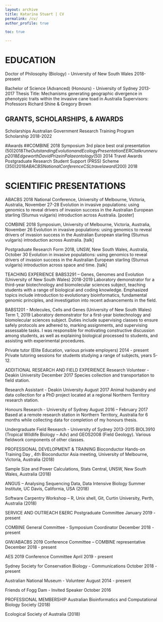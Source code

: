 ```yaml
---
layout: archive
title: Katarina Stuart | CV
permalink: /cv/
author_profile: true

toc: true

---
```


<h1>EDUCATION</h1>
Doctor of Philosophy (Biology) - University of New South Wales 2018-present

Bachelor of Science (Advanced) (Honours) - University of Sydney 2013-2017
Thesis Title: Mechanisms generating geographic divergence in phenotypic traits within the invasive cane toad in Australia Supervisors: Professors Richard Shine & Gregory Brown

<h2>GRANTS, SCHOLARSHIPS, & AWARDS</h2>
Scholarships
Australian Government Research Training Program Scholarship 2018-2022

#Awards
##COMBINE 2018 Symposium 3rd place best oral presentation ($50) 2018
The Outstanding Evolution and Ecology Presentation EERC talk runner up 2018
Edgeworth David Prize in Palaeontology ($50) 2014
Travel Awards
Postgraduate Research Student Support (PRSS) Scheme ($350) 2018
ABACBS National Conference CSL travel award ($200) 2018

<h1>SCIENTIFIC PRESENTATIONS</h1>
ABACBS 2018 National Conference, University of Melbourne, Victoria, Australia, November 27-28
Evolution in invasive populations: using genomics to reveal drivers of invasion success in the Australian European starling (Sturnus vulgaris) introduction across Australia. [poster]

COMBINE 2018 Symposium, University of Melbourne, Victoria, Australia, November 26 Evolution in invasive populations: using genomics to reveal drivers of invasion success in the Australian European starling (Sturnus vulgaris) introduction across Australia. [talk]

Postgraduate Research Form 2018, UNSW, New South Wales, Australia, October 30 Evolution in invasive populations: using genomics to reveal drivers of invasion success in the Australian European starling (Sturnus vulgaris) introduction across space and time. [talk]

TEACHING EXPERIENCE
BABS3291 – Genes, Genomes and Evolution (University of New South Wales) 2018-2019
Laboratory demonstrator for a third-year biotechnology and biomolecular sciences subject, teaching students with a range of biological and coding knowledge. Emphasized topics include introduction to evolutionary bioinformatics, fundamental genomic principles, and investigation into recent advancements in the field.

BABS1201 - Molecules, Cells and Genes (University of New South Wales) Term 1, 2019
Laboratory demonstrator for a first-year biotechnology and biomolecular sciences subject. Duties include supervising classes to ensure safely protocols are adhered to, marking assignments, and supervising assessable tasks. I was responsible for motivating constructive discussion among students, as well as explaining biological processed to students, and assisting with experimental procedures.

Private tutor (Elite Education, various private employers) 2014 - present
Private tutoring sessions for students studying a range of subjects, years 5-12.

ADDITIONAL RESEARCH AND FIELD EXPERIENCE
Research Volunteer - Deakin University December 2017
Species collection and transportation to field station.

Research Assistant - Deakin University August 2017
Animal husbandry and data collection for a PhD project located at a regional Northern Territory research station.

Honours Research - University of Sydney August 2016 – February 2017
Based at a remote research station in Northern Territory, Australia for 6 months while collecting data for completion of my honours thesis.

Undergraduate Field Research - University of Sydney 2013-2015
BIOL3910 (Tropical Wildlife Biology – Adv) and GEOS2008 (Field Geology). Various fieldwork components of other classes.

PROFESSIONAL DEVELOPMENT & TRAINING
Bioconductor Hands-on Training Day , 4th Bioconductor Asia meeting, University of Melbourne, Victoria, Australia (2018)

Sample Size and Power Calculations, Stats Central, UNSW, New South Wales, Australia (2018)

ANGUS – Analysing Sequencing Data, Data Intensive Biology Summer Institute, UC Davis, California, USA (2018)

Software Carpentry Workshop – R, Unix shell, Git, Curtin University, Perth, Australia (2018)

SERVICE AND OUTREACH
E&ERC Postgraduate Committee January 2019 - present

COMBINE General Committee - Symposium Coordinator December 2018 - present

GIW/ABACBS 2019 Conference Committee – COMBINE representative December 2018 - present

AES 2019 Conference Committee April 2019 - present

Sydney Society for Conservation Biology - Communications October 2018 - present

Australian National Museum - Volunteer August 2014 - present

Friends of Fogg Dam - Invited Speaker October 2016

PROFESSIONAL MEMBERSHIP
Australian Bioinformatics and Computational Biology Society (2018)

Ecological Society of Australia (2018)


